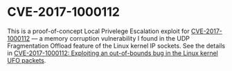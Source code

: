 CVE-2017-1000112
================

This is a proof-of-concept Local Privelege Escalation exploit for [CVE-2017-1000112](https://cve.mitre.org/cgi-bin/cvename.cgi?name=CVE-2017-1000112) — a memory corruption vulnerability I found in the UDP Fragmentation Offload feature of the Linux kernel IP sockets.
See the details in [CVE-2017-1000112: Exploiting an out-of-bounds bug in the Linux kernel UFO packets](https://xairy.io/articles/2017/cve-2017-1000112).
